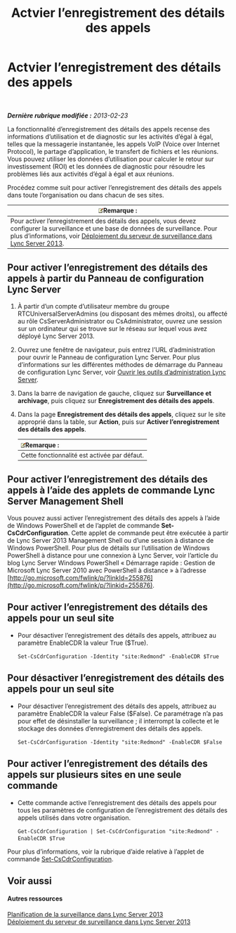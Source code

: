 ﻿---
title: Actvier l’enregistrement des détails des appels
TOCTitle: Actvier l’enregistrement des détails des appels
ms:assetid: 3b28e432-596f-45a5-a070-577d6fa748d9
ms:mtpsurl: https://technet.microsoft.com/fr-fr/library/Gg520980(v=OCS.15)
ms:contentKeyID: 49296931
ms.date: 05/20/2016
mtps_version: v=OCS.15
ms.translationtype: HT
---

# Actvier l’enregistrement des détails des appels

 

_**Dernière rubrique modifiée :** 2013-02-23_

La fonctionnalité d’enregistrement des détails des appels recense des informations d’utilisation et de diagnostic sur les activités d’égal à égal, telles que la messagerie instantanée, les appels VoIP (Voice over Internet Protocol), le partage d’application, le transfert de fichiers et les réunions. Vous pouvez utiliser les données d’utilisation pour calculer le retour sur investissement (ROI) et les données de diagnostic pour résoudre les problèmes liés aux activités d’égal à égal et aux réunions.

Procédez comme suit pour activer l’enregistrement des détails des appels dans toute l’organisation ou dans chacun de ses sites.

<table>
<thead>
<tr class="header">
<th><img src="images/Gg398920.note(OCS.15).gif" title="note" alt="note" />Remarque :</th>
</tr>
</thead>
<tbody>
<tr class="odd">
<td>Pour activer l’enregistrement des détails des appels, vous devez configurer la surveillance et une base de données de surveillance. Pour plus d’informations, voir <a href="lync-server-2013-deploying-monitoring.md">Déploiement du serveur de surveillance dans Lync Server 2013</a>.</td>
</tr>
</tbody>
</table>


## Pour activer l’enregistrement des détails des appels à partir du Panneau de configuration Lync Server

1.  À partir d’un compte d’utilisateur membre du groupe RTCUniversalServerAdmins (ou disposant des mêmes droits), ou affecté au rôle CsServerAdministrator ou CsAdministrator, ouvrez une session sur un ordinateur qui se trouve sur le réseau sur lequel vous avez déployé Lync Server 2013.

2.  Ouvrez une fenêtre de navigateur, puis entrez l’URL d’administration pour ouvrir le Panneau de configuration Lync Server. Pour plus d’informations sur les différentes méthodes de démarrage du Panneau de configuration Lync Server, voir [Ouvrir les outils d’administration Lync Server](lync-server-2013-open-lync-server-administrative-tools.md).

3.  Dans la barre de navigation de gauche, cliquez sur **Surveillance et archivage**, puis cliquez sur **Enregistrement des détails des appels**.

4.  Dans la page **Enregistrement des détails des appels**, cliquez sur le site approprié dans la table, sur **Action**, puis sur **Activer l’enregistrement des détails des appels**.
    
    <table>
    <thead>
    <tr class="header">
    <th><img src="images/Gg398920.note(OCS.15).gif" title="note" alt="note" />Remarque :</th>
    </tr>
    </thead>
    <tbody>
    <tr class="odd">
    <td>Cette fonctionnalité est activée par défaut.</td>
    </tr>
    </tbody>
    </table>


## Pour activer l’enregistrement des détails des appels à l’aide des applets de commande Lync Server Management Shell

Vous pouvez aussi activer l’enregistrement des détails des appels à l’aide de Windows PowerShell et de l’applet de commande **Set-CsCdrConfiguration**. Cette applet de commande peut être exécutée à partir de Lync Server 2013 Management Shell ou d’une session à distance de Windows PowerShell. Pour plus de détails sur l’utilisation de Windows PowerShell à distance pour une connexion à Lync Server, voir l’article du blog Lync Server Windows PowerShell « Démarrage rapide : Gestion de Microsoft Lync Server 2010 avec PowerShell à distance » à l’adresse [http://go.microsoft.com/fwlink/p/?linkId=255876](http://go.microsoft.com/fwlink/p/?linkid=255876).

## Pour activer l’enregistrement des détails des appels pour un seul site

  - Pour désactiver l’enregistrement des détails des appels, attribuez au paramètre EnableCDR la valeur True ($True).
    
        Set-CsCdrConfiguration -Identity "site:Redmond" -EnableCDR $True

## Pour désactiver l’enregistrement des détails des appels pour un seul site

  - Pour désactiver l’enregistrement des détails des appels, attribuez au paramètre EnableCDR la valeur False ($False). Ce paramétrage n’a pas pour effet de désinstaller la surveillance ; il interrompt la collecte et le stockage des données d’enregistrement des détails des appels.
    
        Set-CsCdrConfiguration -Identity "site:Redmond" -EnableCDR $False

## Pour activer l’enregistrement des détails des appels sur plusieurs sites en une seule commande

  - Cette commande active l’enregistrement des détails des appels pour tous les paramètres de configuration de l’enregistrement des détails des appels utilisés dans votre organisation.
    
        Get-CsCdrConfiguration | Set-CsCdrConfiguration "site:Redmond" -EnableCDR $True

Pour plus d’informations, voir la rubrique d’aide relative à l’applet de commande [Set-CsCdrConfiguration](set-cscdrconfiguration.md).

## Voir aussi

#### Autres ressources

[Planification de la surveillance dans Lync Server 2013](lync-server-2013-planning-for-monitoring.md)  
[Déploiement du serveur de surveillance dans Lync Server 2013](lync-server-2013-deploying-monitoring.md)

